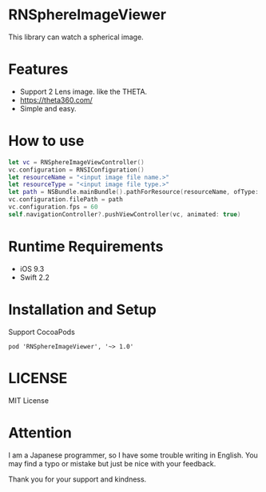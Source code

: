 # RNSphereImageViewer
This library can watch a spherical image.

# Features

- Support 2 Lens image. like the THETA.
 - https://theta360.com/
- Simple and easy.


# How to use

~~~swift
let vc = RNSphereImageViewController()
vc.configuration = RNSIConfiguration()
let resourceName = "<input image file name.>"
let resourceType = "<input image file type.>"
let path = NSBundle.mainBundle().pathForResource(resourceName, ofType: resourceType)
vc.configuration.filePath = path
vc.configuration.fps = 60
self.navigationController?.pushViewController(vc, animated: true)
~~~

# Runtime Requirements

- iOS 9.3
- Swift 2.2

# Installation and Setup

Support CocoaPods

~~~podfile
pod 'RNSphereImageViewer', '~> 1.0'
~~~

# LICENSE

MIT License


# Attention

I am a Japanese programmer, so I have some trouble writing in English.
You may find a typo or mistake but just be nice with your feedback.

Thank you for your support and kindness.

